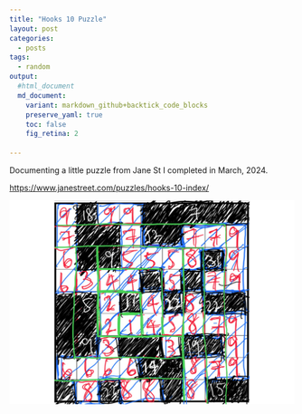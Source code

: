 ```yaml
---
title: "Hooks 10 Puzzle"
layout: post
categories:
  - posts
tags:
  - random
output:
  #html_document
  md_document:
    variant: markdown_github+backtick_code_blocks
    preserve_yaml: true
    toc: false
    fig_retina: 2

---
```


<style>
.html-widget {
    margin: auto;
}
</style>

Documenting a little puzzle from Jane St I completed in March, 2024.

<https://www.janestreet.com/puzzles/hooks-10-index/>

<img src="/assets/images/2024-06-14-jane-st-puzzle_files/figure-markdown_github/unnamed-chunk-1-1.png" width="672" />
